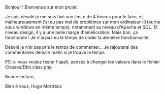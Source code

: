 Bonjour ! Bienvenue sur mon projet.

Je suis désolé je me suis fixé une limite de 4 heures pour le faire, et malheureusement j'ai eu pas mal de problèmes sur mon ordinateur (il tourne sous windows en même temps), notamment au niveau d'Apache et SQL.
Et niveau design, il y a une belle marge d'amélioration.
Mais bon, ça fonctionne ! 
Je n'ai pas eu le temps de coder la dernière fonctionnalité.

Désolé je n'ai pas pris le temps de commenter...
Je rajouterai des commentaires demain matin si je trouve le temps.

PS: si vous voulez tester l'appli, pensez à changer les valeurs dans le fichier Classes/Dbh.class.php

Bonne lecture,

Bien à vous,
Hugo Mortreux
